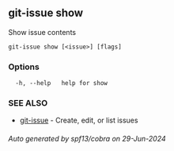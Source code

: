 ## git-issue show

Show issue contents

```
git-issue show [<issue>] [flags]
```

### Options

```
  -h, --help   help for show
```

### SEE ALSO

* [git-issue](git-issue.md)	 - Create, edit, or list issues

###### Auto generated by spf13/cobra on 29-Jun-2024
